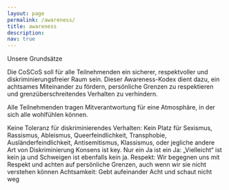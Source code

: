 ```yaml
---
layout: page
permalink: /awareness/
title: awareness
description:
nav: true
---
```

Unsere Grundsätze

Die CoSCoS soll für alle Teilnehmenden ein sicherer, respektvoller und diskriminierungsfreier Raum sein. Dieser Awareness-Kodex dient dazu, ein achtsames Miteinander zu fördern, persönliche Grenzen zu respektieren und grenzüberschreitendes Verhalten zu verhindern.

Alle Teilnehmenden tragen Mitverantwortung für eine Atmosphäre, in der sich alle wohlfühlen können.

Keine Toleranz für diskriminierendes Verhalten: Kein Platz für Sexismus, Rassismus, Ableismus, Queerfeindlichkeit, Transphobie, Ausländerfeindlichkeit, Antisemitismus, Klassismus, oder jegliche andere Art von Diskriminierung
Konsens ist key. Nur ein Ja ist ein Ja: „Vielleicht“ ist kein ja und Schweigen ist ebenfalls kein ja.
Respekt: Wir begegnen uns mit Respekt und achten auf persönliche Grenzen, auch wenn wir sie nicht verstehen können
Achtsamkeit: Gebt aufeinander Acht und schaut nicht weg

<!-- 
Verhalten, das diese Richtlinien verletzt, hat Konsequenzen und kann zum Ausschluss von der Veranstaltung führen.
Unterstützungsangebote

RUHERAUM: Es gibt einen frei zugänglichen, reizarmen Raum, den man jederzeit während der Veranstaltung nutzen kann (S105/22: der hinterste der drei Seminarräume im unteren Stockwerk).

NOTFALLNUMMER: Während der Konferenz stellen wir euch eine Telefonnummer zur Verfügung, unter der ihr uns in Notfällen erreichen könnt – zum Beispiel, wenn ihr euch an eurem Schlafplatz sehr unwohl fühlt. Wir werden dann gemeinsam mit euch nach einer Lösung suchen.

ANSPRECHPERSONEN: Ganz egal ob ihr euch unwohl fühlt, eine Panikattacke habt, überfordert seid oder einfach eine Frage habt, das Wohlfühl-Team ist für euch da. Ihr erkennt uns an den pinken Bandanas.

Ihr könnt auch das Orga-Team (weiße Bandanas) oder die Fachschaft ansprechen, sie werden euch weiterhelfen.

Wenn ihr euch nicht sicher fühlt, kann euch das Wohlfühl-Team an einen sicheren Ort führen. Sprecht uns einfach an, wir sind für euch da 🙂
Anlaufstellen und sonstiges

Ihr seid nicht allein. Holt euch Hilfe, wenn ihr das Gefühl habt, sie zu brauchen.

Frauen-Notruf Darmstadt: Unterstützung und Beratung für Frauen, die von sexueller Gewalt betroffen sind:
06151 371727

Weißer Ring (Opferhilfe): Hilfe und Begleitung für Opfer von Kriminalität und Gewalt:
116 006

Telefonseelsorge: Rund-um-die-Uhr anonyme und kostenlose Gespräche bei Krisen, Sorgen oder Einsamkeit:
0800 1110111

Antidiskriminierungsstelle Hessen: Beratung und Unterstützung bei Diskriminierungserfahrungen in Hessen:
0611 327646

Arztsuche 116117: deutschlandweit Ärztinnen und Psychotherapeutinnen in der Nähe finden und Termine buchen
https://arztsuche.116117.de

Heimwegtelefon: Telefonischer Begleitdienst für Menschen, die sich auf dem Heimweg unsicher fühlen.
(Sonntag – Donnerstag: 21 – 24 Uhr, Freitag & Samstag 21 – 03 Uhr):
030 12074182

Artikel „Grenzen setzen & einhalten“: Tipps und Strategien für gesunde persönliche Grenzen:
https://www.studysmarter.de/magazine/grenzen-setzen-einhalten/  -->